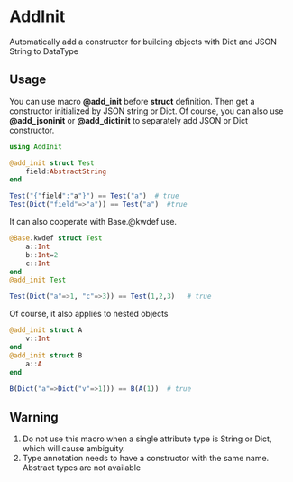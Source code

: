 # AddInit

Automatically add a constructor for building objects with Dict and JSON String to DataType

## Usage

You can use macro **@add_init** before **struct** definition. Then get a constructor initialized by JSON string or Dict. Of course, you can also use **@add_jsoninit** or **@add_dictinit** to separately add JSON or Dict constructor.

```julia
using AddInit

@add_init struct Test
    field:AbstractString
end

Test("{"field":"a"}") == Test("a")  # true
Test(Dict("field"=>"a")) == Test("a")  #true
```

It can also cooperate with Base.@kwdef use.

```julia
@Base.kwdef struct Test
    a::Int
    b::Int=2
    c::Int
end
@add_init Test

Test(Dict("a"=>1, "c"=>3)) == Test(1,2,3)   # true
```

Of course, it also applies to nested objects

```julia
@add_init struct A
    v::Int
end 
@add_init struct B
    a::A
end
 
B(Dict("a"=>Dict("v"=>1))) == B(A(1))  # true
```

## Warning

1. Do not use this macro when a single attribute type is String or Dict, which will cause ambiguity.
2. Type annotation needs to have a constructor with the same name. Abstract types are not available

